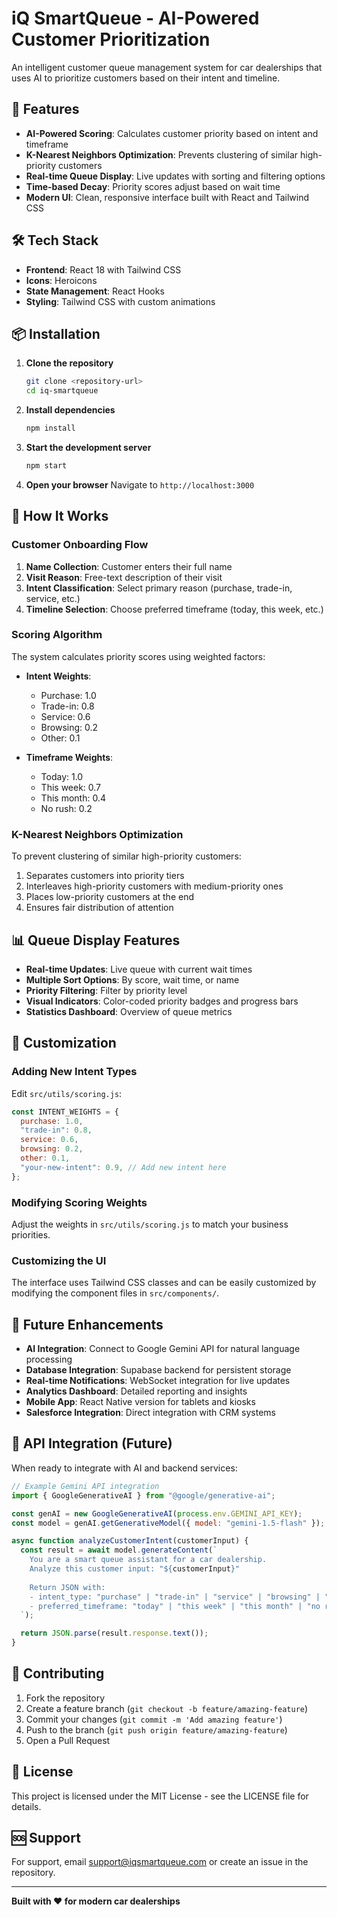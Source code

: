 # iQ SmartQueue - AI-Powered Customer Prioritization

An intelligent customer queue management system for car dealerships that uses AI to prioritize customers based on their intent and timeline.

## 🚀 Features

- **AI-Powered Scoring**: Calculates customer priority based on intent and timeframe
- **K-Nearest Neighbors Optimization**: Prevents clustering of similar high-priority customers
- **Real-time Queue Display**: Live updates with sorting and filtering options
- **Time-based Decay**: Priority scores adjust based on wait time
- **Modern UI**: Clean, responsive interface built with React and Tailwind CSS

## 🛠️ Tech Stack

- **Frontend**: React 18 with Tailwind CSS
- **Icons**: Heroicons
- **State Management**: React Hooks
- **Styling**: Tailwind CSS with custom animations

## 📦 Installation

1. **Clone the repository**

   ```bash
   git clone <repository-url>
   cd iq-smartqueue
   ```

2. **Install dependencies**

   ```bash
   npm install
   ```

3. **Start the development server**

   ```bash
   npm start
   ```

4. **Open your browser**
   Navigate to `http://localhost:3000`

## 🎯 How It Works

### Customer Onboarding Flow

1. **Name Collection**: Customer enters their full name
2. **Visit Reason**: Free-text description of their visit
3. **Intent Classification**: Select primary reason (purchase, trade-in, service, etc.)
4. **Timeline Selection**: Choose preferred timeframe (today, this week, etc.)

### Scoring Algorithm

The system calculates priority scores using weighted factors:

- **Intent Weights**:

  - Purchase: 1.0
  - Trade-in: 0.8
  - Service: 0.6
  - Browsing: 0.2
  - Other: 0.1

- **Timeframe Weights**:
  - Today: 1.0
  - This week: 0.7
  - This month: 0.4
  - No rush: 0.2

### K-Nearest Neighbors Optimization

To prevent clustering of similar high-priority customers:

1. Separates customers into priority tiers
2. Interleaves high-priority customers with medium-priority ones
3. Places low-priority customers at the end
4. Ensures fair distribution of attention

## 📊 Queue Display Features

- **Real-time Updates**: Live queue with current wait times
- **Multiple Sort Options**: By score, wait time, or name
- **Priority Filtering**: Filter by priority level
- **Visual Indicators**: Color-coded priority badges and progress bars
- **Statistics Dashboard**: Overview of queue metrics

## 🔧 Customization

### Adding New Intent Types

Edit `src/utils/scoring.js`:

```javascript
const INTENT_WEIGHTS = {
  purchase: 1.0,
  "trade-in": 0.8,
  service: 0.6,
  browsing: 0.2,
  other: 0.1,
  "your-new-intent": 0.9, // Add new intent here
};
```

### Modifying Scoring Weights

Adjust the weights in `src/utils/scoring.js` to match your business priorities.

### Customizing the UI

The interface uses Tailwind CSS classes and can be easily customized by modifying the component files in `src/components/`.

## 🚀 Future Enhancements

- **AI Integration**: Connect to Google Gemini API for natural language processing
- **Database Integration**: Supabase backend for persistent storage
- **Real-time Notifications**: WebSocket integration for live updates
- **Analytics Dashboard**: Detailed reporting and insights
- **Mobile App**: React Native version for tablets and kiosks
- **Salesforce Integration**: Direct integration with CRM systems

## 📝 API Integration (Future)

When ready to integrate with AI and backend services:

```javascript
// Example Gemini API integration
import { GoogleGenerativeAI } from "@google/generative-ai";

const genAI = new GoogleGenerativeAI(process.env.GEMINI_API_KEY);
const model = genAI.getGenerativeModel({ model: "gemini-1.5-flash" });

async function analyzeCustomerIntent(customerInput) {
  const result = await model.generateContent(`
    You are a smart queue assistant for a car dealership.
    Analyze this customer input: "${customerInput}"
    
    Return JSON with:
    - intent_type: "purchase" | "trade-in" | "service" | "browsing" | "other"
    - preferred_timeframe: "today" | "this week" | "this month" | "no rush"
  `);

  return JSON.parse(result.response.text());
}
```

## 🤝 Contributing

1. Fork the repository
2. Create a feature branch (`git checkout -b feature/amazing-feature`)
3. Commit your changes (`git commit -m 'Add amazing feature'`)
4. Push to the branch (`git push origin feature/amazing-feature`)
5. Open a Pull Request

## 📄 License

This project is licensed under the MIT License - see the LICENSE file for details.

## 🆘 Support

For support, email support@iqsmartqueue.com or create an issue in the repository.

---

**Built with ❤️ for modern car dealerships**
